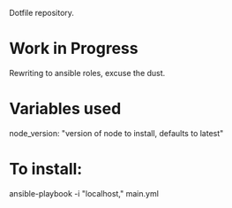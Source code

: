Dotfile repository. 

# Work in Progress
Rewriting to ansible roles, excuse the dust.

# Variables used
node_version: "version of node to install, defaults to latest"

# To install: 
ansible-playbook -i "localhost," main.yml
